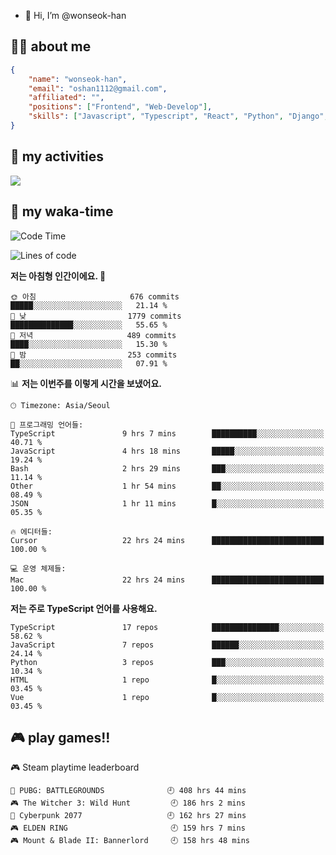 - 👋 Hi, I’m @wonseok-han

## 🤷‍♂️ about me
```json
{
    "name": "wonseok-han",
    "email": "oshan1112@gmail.com",
    "affiliated": "",
    "positions": ["Frontend", "Web-Develop"],
    "skills": ["Javascript", "Typescript", "React", "Python", "Django", "SQL", "Docker", "Git"]
}
```

## 🤔 my activities

<!-- ![](https://github-readme-stats.vercel.app/api?username=wonseok-han&show_icons=true&theme=dracula&include_all_commits=true&custom_title=wonseok-han%27s%20Github%20Stats) -->

![](http://github-profile-summary-cards.vercel.app/api/cards/profile-details?username=wonseok-han&theme=dracula)

## 📃 my waka-time

<!--START_SECTION:waka-->
![Code Time](http://img.shields.io/badge/Code%20Time-3%2C229%20hrs%207%20mins-blue)

![Lines of code](https://img.shields.io/badge/%EC%A0%80%EB%8A%94%20%EC%97%AC%ED%83%9C%EA%B9%8C%EC%A7%80%20-1.1%20million%20%EC%A4%84%EC%9D%98%20%EC%BD%94%EB%93%9C%EB%A5%BC%20%EC%9E%91%EC%84%B1%ED%96%88%EC%96%B4%EC%9A%94.-blue)

**저는 아침형 인간이에요. 🐤** 

```text
🌞 아침                     676 commits         █████░░░░░░░░░░░░░░░░░░░░   21.14 % 
🌆 낮　                     1779 commits        ██████████████░░░░░░░░░░░   55.65 % 
🌃 저녁                     489 commits         ████░░░░░░░░░░░░░░░░░░░░░   15.30 % 
🌙 밤　                     253 commits         ██░░░░░░░░░░░░░░░░░░░░░░░   07.91 % 
```


📊 **저는 이번주를 이렇게 시간을 보냈어요.** 

```text
🕑︎ Timezone: Asia/Seoul

💬 프로그래밍 언어들: 
TypeScript               9 hrs 7 mins        ██████████░░░░░░░░░░░░░░░   40.71 % 
JavaScript               4 hrs 18 mins       █████░░░░░░░░░░░░░░░░░░░░   19.24 % 
Bash                     2 hrs 29 mins       ███░░░░░░░░░░░░░░░░░░░░░░   11.14 % 
Other                    1 hr 54 mins        ██░░░░░░░░░░░░░░░░░░░░░░░   08.49 % 
JSON                     1 hr 11 mins        █░░░░░░░░░░░░░░░░░░░░░░░░   05.35 % 

🔥 에디터들: 
Cursor                   22 hrs 24 mins      █████████████████████████   100.00 % 

💻 운영 체제들: 
Mac                      22 hrs 24 mins      █████████████████████████   100.00 % 
```

**저는 주로 TypeScript 언어를 사용해요.** 

```text
TypeScript               17 repos            ███████████████░░░░░░░░░░   58.62 % 
JavaScript               7 repos             ██████░░░░░░░░░░░░░░░░░░░   24.14 % 
Python                   3 repos             ███░░░░░░░░░░░░░░░░░░░░░░   10.34 % 
HTML                     1 repo              █░░░░░░░░░░░░░░░░░░░░░░░░   03.45 % 
Vue                      1 repo              █░░░░░░░░░░░░░░░░░░░░░░░░   03.45 % 
```




<!--END_SECTION:waka-->

## 🎮 play games!!

<!-- steam-box start -->
🎮 Steam playtime leaderboard
```text
🍳 PUBG: BATTLEGROUNDS              🕘 408 hrs 44 mins
🎮 The Witcher 3: Wild Hunt         🕘 186 hrs 2 mins
🦾 Cyberpunk 2077                   🕘 162 hrs 27 mins
🎮 ELDEN RING                       🕘 159 hrs 7 mins
🎮 Mount & Blade II: Bannerlord     🕘 158 hrs 48 mins
```
<!-- Powered by https://github.com/YouEclipse/steam-box . -->
<!-- steam-box end -->
